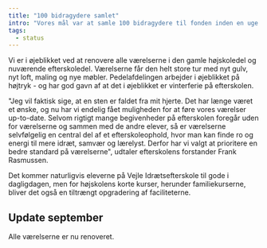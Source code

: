 ```yaml
---
title: "100 bidragydere samlet"
intro: "Vores mål var at samle 100 bidragydere til fonden inden en uge. Det lykkedes lige netop efter 6 dage, 23 timer og 22 minutter. Vi siger tak til alle dem, der har bidraget til fonden - og vi glæder os til at fortælle mere om fondens arbejde for Vejle Idrætshøjskole og Idrætsefterskole."
tags:
  - status
---
```


Vi er i øjeblikket ved at renovere alle værelserne i den gamle højskoledel og nuværende efterskoledel. Værelserne får den helt store tur med nyt gulv, nyt loft, maling og nye møbler. Pedelafdelingen arbejder i øjeblikket på højtryk - og har god gavn af at det i øjeblikket er vinterferie på efterskolen.

"Jeg vil faktisk sige, at en sten er faldet fra mit hjerte. Det har længe været et ønske, og nu har vi endelig fået muligheden for at føre vores værelser up-to-date. Selvom rigtigt mange begivenheder på efterskolen foregår uden for værelserne og sammen med de andre elever, så er værelserne selvfølgelig en central del af et efterskoleophold, hvor man kan finde ro og energi til mere idræt, samvær og lærelyst. Derfor har vi valgt at prioritere en bedre standard på værelserne", udtaler efterskolens forstander Frank Rasmussen.

Det kommer naturligvis eleverne på Vejle Idrætsefterskole til gode i dagligdagen, men for højskolens korte kurser, herunder familiekurserne, bliver det også en tiltrængt opgradering af faciliteterne.

## Update september

Alle værelserne er nu renoveret.
